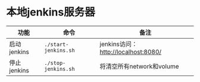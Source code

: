 # 本地jenkins服务器

|功能|命令|备注|
| --- | --- | --- |
|启动jenkins|`./start-jenkins.sh`|jenkins访问：[http://localhost:8080/](http://localhost:8080/)|
|停止jenkins|`./stop-jenkins.sh`|将清空所有network和volume|

